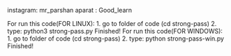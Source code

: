 instagram: mr_parshan
aparat   : Good_learn

For run this code(FOR LINUX):
    1. go to folder of code (cd strong-pass)
    2. type: python3 strong-pass.py
              Finished!
For run this code(FOR WINDOWS):
    1. go to folder of code (cd strong-pass)
    2. type: python strong-pass-win.py
              Finished!              
